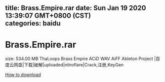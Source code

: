 
title: Brass.Empire.rar
date: Sun Jan 19 2020 13:39:07 GMT+0800 (CST)    
categories: baidu
---

# Brass.Empire.rar
size: 534.00 MB
 ThaLoops Brass Empire ACiD WAV AiFF Ableton Project |百度云网盘|下载|破解|uploaded|nitroflare|Crack,注册,KeyGen
 

[How to download](https://bpcam.bemobtrk.com/go/2ceec3aa-1ca2-46d6-b9ff-aaa5c184517c?jno=3722)